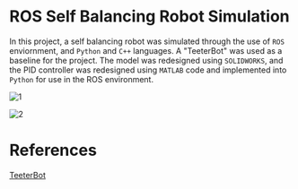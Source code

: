 # ROS Self Balancing Robot Simulation
 In this project, a self balancing robot was simulated through the use of `ROS` enviornment, and `Python` and `C++` languages. A "TeeterBot" was used as a baseline for the project. The model was redesigned using `SOLIDWORKS`, and the PID controller was redesigned using `MATLAB` code and implemented into `Python` for use in the ROS environment. 
 
![1](https://user-images.githubusercontent.com/85778494/160306015-919ce58e-7e38-40d9-a3f2-e00d384960e9.png)

![2](https://user-images.githubusercontent.com/85778494/160305934-5d76a4ee-ce3d-4d11-afd2-4de1a0858de1.gif)

# References
[TeeterBot](https://github.com/robustify/teeterbot)
